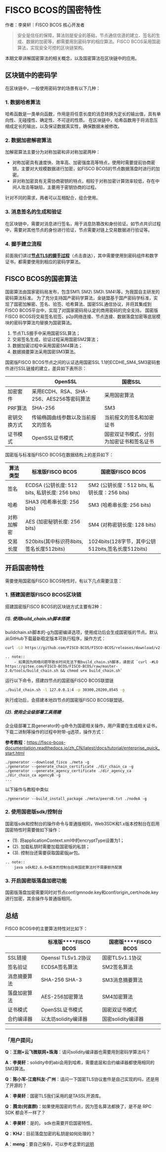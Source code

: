 # FISCO BCOS的国密特性

作者：李昊轩｜FISCO BCOS 核心开发者


> 安全是信任的保障，算法则是安全的基础，节点通信信道的建立、签名的生成、数据的加密等，都需要用到密码学的相应算法。FISCO BCOS采用国密算法，实现安全可控的区块链架构。

本期文章讲解国密算法的相关概念，以及国密算法在区块链中的应用。

## 区块链中的密码学

在区块链中，一般使用密码学的场景有以下几种：

### 1. 数据哈希算法

哈希函数是一类单向函数，作用是将任意长度的消息转换为定长的输出值，具有单向性、无碰撞性、确定性、不可逆的性质。
在区块链中，哈希函数用于将消息压缩成定长的输出，以及保证数据真实性，确保数据未被修改。

### 2. 数据加密解密算法

加解密算法主要分为对称加密和非对称加密两种：
- 对称加密具有速度快、效率高、加密强度高等特点，使用时需要提前协商密钥，主要对大规模数据进行加密，如FISCO BCOS的节点数据落盘时进行的加密。
- 非对称加密具有无需协商密钥的特点，相较于对称加密计算效率较低，存在中间人攻击等缺陷，主要用于密钥协商的过程。

针对不同的需求，两者可以互相配合，组合使用。

### 3. 消息签名的生成和验证

在区块链中，需要对消息进行签名，用于消息防篡改和身份验证。如节点共识过程中，需要对其他节点的身份进行验证，节点需要对链上交易数据进行验证等。

### 4. 握手建立流程

前面我们讲过[**节点TLS的握手过程**](https://mp.weixin.qq.com/s?__biz=MzU5NTg0MjA4MA==&mid=2247484845&idx=1&sn=c943c8a3f55a060991ffafec8bbdb27b&scene=21#wechat_redirect)（点击直达），其中需要使用到密码组件和数字证书，都需要使用到相应的密码学算法。

## FISCO BCOS的国密算法

国密算法由国家密码局发布，包含SM1\ SM2\ SM3\ SM4\等，为我国自主研发的密码算法标准。
为了充分支持国产密码学算法，金链盟基于国产密码学标准，实现了国密加解密、签名、验签、哈希算法、国密SSL通信协议，并将其集成到FISCO BCOS平台中，实现了对国家密码局认定的商用密码的完全支持。
国密版FISCO BCOS将交易签名验签、p2p网络连接、节点连接、数据落盘加密等底层模块的密码学算法均替换为国密算法。

1. 节点TLS握手中采用国密SSL算法；
2. 交易签名生成，验证过程采用国密SM2算法；
3.  数据加密过程中采用国密SM4算法；
4. 数据摘要算法采用国密SM3算法。

国密版FISCO BCOS节点之间的认证选用国密SSL 1.1的ECDHE_SM4_SM3密码套件进行SSL链接的建立，差异如下表所示：

|              | **OpenSSL**                              | **国密SSL**                              |
| ------------ | ---------------------------------------- | ---------------------------------------- |
| 加密套件     | 采用ECDH、RSA、SHA-256、AES256等密码算法 | 采用国密算法                             |
| PRF算法      | SHA-256                                  | SM3                                      |
| 密钥交换方式 | 传输椭圆曲线参数以及当前报文的签名       | 当前报文的签名和加密证书                 |
| 证书模式     | OpenSSL证书模式                          | 国密双证书模式，分别为加密证书和签名证书 |

国密版与标准版FISCO BCOS在数据结构上的差异如下：

| **算法类型** | **标准版**FISCO BCOS                           | **国密版**FISCO BCOS                               |
| ------------ | ---------------------------------------------- | -------------------------------------------------- |
| 签名         | ECDSA (公钥长度: 512 bits, 私钥长度: 256 bits) | SM2 (公钥长度：512 bits, 私钥长度：256 bits)       |
| 哈希         | SHA3 (哈希串长度: 256 bits)                    | SM3 (哈希串长度: 256 bits)                         |
| 对称加解密   | AES (加密秘钥长度: 256 bits)                   | SM4 (对称密钥长度: 128 bits)                       |
| 交易长度     | 520bits(其中标识符8bits,签名长度512bits)       | 1024bits(128字节，其中公钥512bits,签名长度512bits) |

## 开启国密特性

需要使用国密版FISCO BCOS特性时，有以下几点需要注意：

### 1. 搭建国密版FISCO BCOS区块链

搭建国密版FISCO BCOS的区块链方式主要有2种：

##### (1). 使用build_chain.sh脚本搭建

buildchain.sh脚本的-g为国密编译选项，使用成功后会生成国密版的节点。默认从GitHub下载最新稳定版本可执行程序，操作方式：

```bash
curl -LO https://github.com/FISCO-BCOS/FISCO-BCOS/releases/download/v2.8.0/build_chain.sh && chmod u+x build_chain.sh
```

```eval_rst
.. note::
    - 如果因为网络问题导致长时间无法下载build_chain.sh脚本，请尝试 `curl -#LO https://gitee.com/FISCO-BCOS/FISCO-BCOS/raw/master-2.0/tools/build_chain.sh && chmod u+x build_chain.sh`
```

运行以下命令，搭建四节点的国密版FISCO BCOS联盟链

```bash
./build_chain.sh -l 127.0.0.1:4 -p 30300,20200,8545 -g
```

执行成功后，会搭建本地四节点的国密版FISCO BCOS联盟链。

##### (2). 使用企业级部署工具搭建

企业级部署工具generator的-g命令为国密相关操作，用户需要在生成相关证书，下载二进制等操作的过程中附带-g选项，操作方式：

**参考教程**：https://fisco-bcos-documentation.readthedocs.io/zh_CN/latest/docs/tutorial/enterprise_quick_start.html

```
./generator --download_fisco ./meta -g
./generator --generate_chain_certificate ./dir_chain_ca -g
./generator --generate_agency_certificate ./dir_agency_ca ./dir_chain_ca agencyB -g
...
```

以下操作与教程中类似

```
./generator --build_install_package ./meta/peersB.txt ./nodeA -g
```

### 2. 使用国密版sdk/控制台


国密版sdk和控制台的操作命令与普通版相同，Web3SDK和1.x版本控制台在启用国密特性时需要做如下操作：

- (1). 将applicationContext.xml中的encryptType设置为1；
- (2). 加载私钥时需要加载国密版的私钥；
- (3). 控制台还需要获取国密版jar包。

```eval_rst
.. note::
    java sdk和2.6.0+版本的控制台启用国密算法时不需要额外配置
```

### 3. 开启国密版落盘加密功能

国密版落盘加密需要同时对节点conf/gmnode.key和conf/origin_cert/node.key进行加密，其余操作与普通版相同。

## 总结

FISCO BCOS中的主要算法特性对比如下：

|              | **标准版****FISCO BCOS** | **国密版****FISCO BCOS** |
| ------------ | ------------------------ | ------------------------ |
| SSL链接      | Openssl TLSv1.2协议      | 国密TLSv1.1协议          |
| 签名验证     | ECDSA签名算法            | SM2签名算法              |
| 消息摘要算法 | SHA-256 SHA-3            | SM3消息摘要算法          |
| 落盘加密算法 | AES-256加密算法          | SM4加密算法              |
| 证书模式     | OpenSSL证书模式          | 国密双证书模式           |
| 合约编译器   | 以太坊solidity编译器     | 国密solidity编译器       |

------

### 「用户提问」

**Q**：**王刚+云飞微联网+珠海**：请问solidity编译器也需要用到密码学算法吗？

**A**：**李昊轩**：solidity中的abi会用到哈希，需要底层和合约编译器都使用相同的SM3算法。

**Q**：**陈小军-江南科友-广州**：请问一下国密TLS协议套件是自己实现的吗，还是用了开源的？

**A**：**李昊轩**：国密TLS我们采用的是TASSL开源库。

**Q**：**腾龙(何直群)**：如果使用国密的节点，因为签名算法都换了，是不是 RPC SDK 都会不一样了？

**A**：**李昊轩**：是的， sdk也需要开启国密特性。

**Q**：**KHJ**：目前落盘加密的私钥是如何处理的？

**A**：**meng**：要自己保存，可以参考这里的[说明](https://fisco-bcos-documentation.readthedocs.io/zh_CN/latest/docs/manual/storage_security.html)